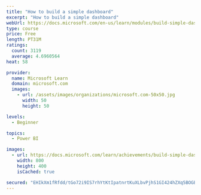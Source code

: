 ```yaml
---
title: "How to build a simple dashboard"
excerpt: "How to build a simple dashboard"
webUrl: https://docs.microsoft.com/en-us/learn/modules/build-simple-dashboard/
type: course
price: Free
length: PT31M
ratings:
  count: 3119
  average: 4.6960564
heat: 58

provider:
  name: Microsoft Learn
  domain: microsoft.com
  images:
    - url: /assets/images/organizations/microsoft.com-50x50.jpg
      width: 50
      height: 50

levels:
  - Beginner

topics:
  - Power BI

images:
  - url: https://docs.microsoft.com/learn/achievements/build-simple-dashboard-social.png
    width: 800
    height: 400
    isCached: true

secured: "EHIkXm1fRfdd/tGo72i9IS7rhYtKtIpatnrtKuXLbvPjhS1GI424hZXq5BOGBH0AEaJAUSdUlLfZnTgPGjdOipsjpS1cntH83SsM2FO7serSFpldP4Pt9Xv69QVKrBG4KNXhNrrfETzxKWo/jU+IsswhE/33n8an4wIJf5OJ8nqlHIMTEZwRoUOhkfXn8l710ql2LMIMEYcIYzwsp3QxLd3nBaVA+u+PLNMl5qnX2g2JgsCp4NMoPhnBvKUQIi3qqa+1mOkyq+xz68/uwlC0q3CNErLg4W1/8Tfr1FZdBE0ZwOlILNcBfk0TAGyju5J4dk6qjmBUroffxpKsPPk1h0h9MLuAE0s+DoCdUnKd2r/YYTZnk/QW5Yv2X+47zXYfwmfxXmqpJrjOXMrs5fAWeF7ayE+OlAhDZQuv/fdthaw=;4aiHyunKy4igqr4exZFDxw=="
---
```



